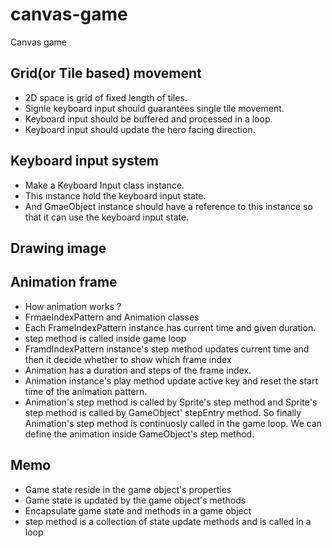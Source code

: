 # canvas-game

Canvas game

## Grid(or Tile based) movement

- 2D space is grid of fixed length of tiles.
- Signle keyboard input should guarantees single tile movement.
- Keyboard input should be buffered and processed in a loop.
- Keyboard input should update the hero facing direction.

## Keyboard input system

- Make a Keyboard Input class instance.
- This instance hold the keyboard input state.
- And GmaeObject instance should have a reference to this instance so that it can use the keyboard input state.

## Drawing image

## Animation frame

- How animation works ?
- FrmaeIndexPattern and Animation classes
- Each FrameIndexPattern instance has current time and given duration.
- step method is called inside game loop
- FramdIndexPattern instance's step method updates current time and then it decide whether to show which frame index
- Animation has a duration and steps of the frame index.
- Animation instance's play method update active key and reset the start time of the animation pattern.
- Animation's step method is called by Sprite's step method and Sprite's step method is called by GameObject' stepEntry method. So finally Animation's step method is continuosly called in the game loop. We can define the animation inside GameObject's step method.

## Memo

- Game state reside in the game object's properties
- Game state is updated by the game object's methods
- Encapsulate game state and methods in a game object
- step method is a collection of state update methods and is called in a loop
